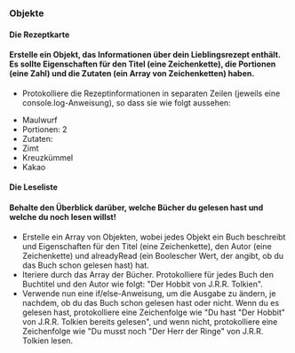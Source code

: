 ### Objekte

#### Die Rezeptkarte

#### Erstelle ein Objekt, das Informationen über dein Lieblingsrezept enthält. Es sollte Eigenschaften für den Titel (eine Zeichenkette), die Portionen (eine Zahl) und die Zutaten (ein Array von Zeichenketten) haben.
* Protokolliere die Rezeptinformationen in separaten Zeilen (jeweils eine console.log-Anweisung), so dass sie wie folgt aussehen:
- Maulwurf
- Portionen: 2
- Zutaten:
- Zimt
- Kreuzkümmel
- Kakao


#### Die Leseliste

#### Behalte den Überblick darüber, welche Bücher du gelesen hast und welche du noch lesen willst!

* Erstelle ein Array von Objekten, wobei jedes Objekt ein Buch beschreibt und Eigenschaften für den Titel (eine Zeichenkette), den Autor (eine Zeichenkette) und alreadyRead (ein Boolescher Wert, der angibt, ob du das Buch schon gelesen hast) hat.
* Iteriere durch das Array der Bücher. Protokolliere für jedes Buch den Buchtitel und den Autor wie folgt: "Der Hobbit von J.R.R. Tolkien".
* Verwende nun eine if/else-Anweisung, um die Ausgabe zu ändern, je nachdem, ob du das Buch schon gelesen hast oder nicht. Wenn du es gelesen hast, protokolliere eine Zeichenfolge wie "Du hast "Der Hobbit" von J.R.R. Tolkien bereits gelesen", und wenn nicht, protokolliere eine Zeichenfolge wie "Du musst noch "Der Herr der Ringe" von J.R.R. Tolkien lesen.